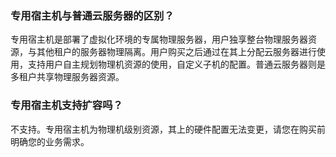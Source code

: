 ### 专用宿主机与普通云服务器的区别？
专用宿主机是部署了虚拟化环境的专属物理服务器，用户独享整台物理服务器资源，与其他租户的服务器物理隔离。用户购买之后通过在其上分配云服务器进行使用，支持用户自主规划物理机资源的使用，自定义子机的配置。普通云服务器则是多租户共享物理服务器资源。

### 专用宿主机支持扩容吗？
不支持。专用宿主机为物理机级别资源，其上的硬件配置无法变更，请您在购买前明确您的业务需求。

